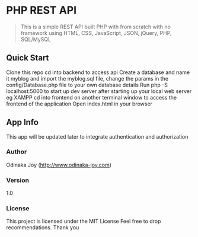 # PHP REST API
> This is a simple REST API built PHP with from scratch with no framework using HTML, CSS, JavaScript, JSON, jQuery, PHP, SQL/MySQL

## Quick Start
Clone this repo
cd into backend to access api
Create a database and name it myblog and import the myblog.sql file, change the params in the config/Database.php file to your own database details
Run php -S localhost:5000 to start up dev server after starting up your local web server eg XAMPP
cd into frontend on another terminal window to access the frontend of the application
Open index.html in your browser

## App Info
This app will be updated later to integrate authentication and authorization

### Author
Odinaka Joy
(http://www.odinaka-joy.com)

### Version
1.0

### License
This project is licensed under the MIT License
Feel free to drop recommendations. Thank you